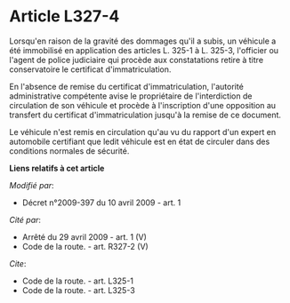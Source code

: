 # Article L327-4

Lorsqu'en raison de la gravité des dommages qu'il a subis, un véhicule a été immobilisé en application des articles L. 325-1
à L. 325-3, l'officier ou l'agent de police judiciaire qui procède aux constatations retire à titre conservatoire le
certificat d'immatriculation. 

En l'absence de remise du certificat d'immatriculation, l'autorité administrative compétente avise le propriétaire de
l'interdiction de circulation de son véhicule et procède à l'inscription d'une opposition au transfert du certificat
d'immatriculation jusqu'à la remise de ce document. 

Le véhicule n'est remis en circulation qu'au vu du rapport d'un expert en automobile certifiant que ledit véhicule est en
état de circuler dans des conditions normales de sécurité.

**Liens relatifs à cet article**

_Modifié par_:

  - Décret n°2009-397 du 10 avril 2009 - art. 1

_Cité par_:

  - Arrêté du 29 avril 2009 - art. 1 (V)
  - Code de la route. - art. R327-2 (V)

_Cite_:

  - Code de la route. - art. L325-1
  - Code de la route. - art. L325-3
